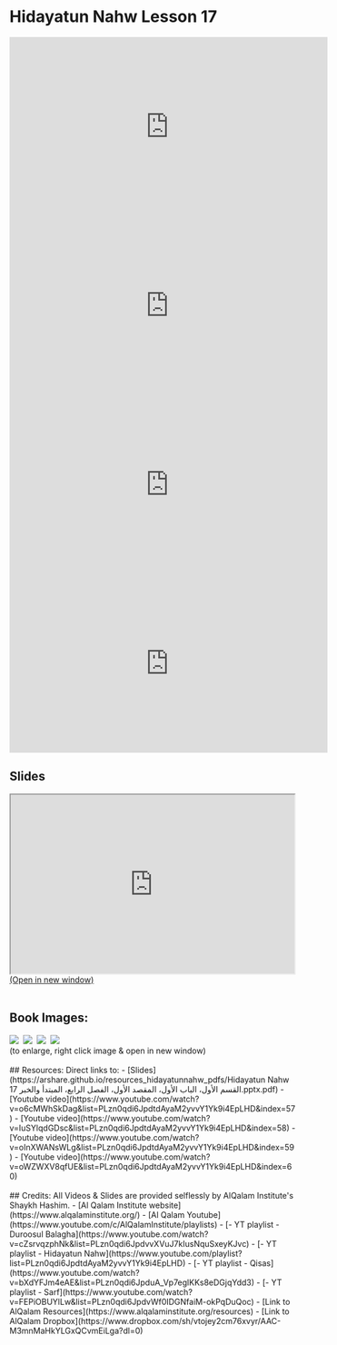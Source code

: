 # Hidayatun Nahw Lesson 17

<iframe width="560" height="315" src="https://www.youtube-nocookie.com/embed/o6cMWhSkDag?start=0" frameborder="0" allow="accelerometer; autoplay; encrypted-media; gyroscope; picture-in-picture" allowfullscreen="allowfullscreen"></iframe><BR>

<iframe width="560" height="315" src="https://www.youtube-nocookie.com/embed/IuSYlqdGDsc?start=0" frameborder="0" allow="accelerometer; autoplay; encrypted-media; gyroscope; picture-in-picture" allowfullscreen="allowfullscreen"></iframe><BR>

<iframe width="560" height="315" src="https://www.youtube-nocookie.com/embed/oInXWANsWLg?start=0" frameborder="0" allow="accelerometer; autoplay; encrypted-media; gyroscope; picture-in-picture" allowfullscreen="allowfullscreen"></iframe><BR>

<iframe width="560" height="315" src="https://www.youtube-nocookie.com/embed/oWZWXV8qfUE?start=0" frameborder="0" allow="accelerometer; autoplay; encrypted-media; gyroscope; picture-in-picture" allowfullscreen="allowfullscreen"></iframe><BR>

<h2>Slides</h2>
<div>
    <object
    data='https://arshare.github.io/resources_hidayatunnahw_pdfs/Hidayatun Nahw 17 القسم الأول، الباب الأول، المقصد الأول، الفصل الرابع، المبتدأ والخبر.pptx.pdf'
    type="application/pdf"
    width="560"
    height="315"
    >
    <iframe
        src='https://arshare.github.io/resources_hidayatunnahw_pdfs/Hidayatun Nahw 17 القسم الأول، الباب الأول، المقصد الأول، الفصل الرابع، المبتدأ والخبر.pptx.pdf'
        width="500"
        height="315"
    >
    <p>This browser does not support PDF!</p>
    </iframe>
    </object>
</div>
<A HREF='https://arshare.github.io/resources_hidayatunnahw_pdfs/Hidayatun Nahw 17 القسم الأول، الباب الأول، المقصد الأول، الفصل الرابع، المبتدأ والخبر.pptx.pdf' target=_>(Open in new window)</A>
<BR><BR>
<H2>Book Images:</H2>
<IMG SRC='https://arshare.github.io/resources_hidayatunnahw_book_images/030.png' class=bookpage style="max-width: 30%;">&nbsp;&nbsp;<IMG SRC='https://arshare.github.io/resources_hidayatunnahw_book_images/031.png' class=bookpage style="max-width: 30%;">&nbsp;&nbsp;<IMG SRC='https://arshare.github.io/resources_hidayatunnahw_book_images/032.png' class=bookpage style="max-width: 30%;">&nbsp;&nbsp;<IMG SRC='https://arshare.github.io/resources_hidayatunnahw_book_images/033.png' class=bookpage style="max-width: 30%;">&nbsp;&nbsp;<BR>(to enlarge, right click image & open in new window)<BR><BR>
## Resources:
Direct links to:
- [Slides](https://arshare.github.io/resources_hidayatunnahw_pdfs/Hidayatun Nahw 17 القسم الأول، الباب الأول، المقصد الأول، الفصل الرابع، المبتدأ والخبر.pptx.pdf)
- [Youtube video](https://www.youtube.com/watch?v=o6cMWhSkDag&list=PLzn0qdi6JpdtdAyaM2yvvY1Yk9i4EpLHD&index=57)
- [Youtube video](https://www.youtube.com/watch?v=IuSYlqdGDsc&list=PLzn0qdi6JpdtdAyaM2yvvY1Yk9i4EpLHD&index=58)
- [Youtube video](https://www.youtube.com/watch?v=oInXWANsWLg&list=PLzn0qdi6JpdtdAyaM2yvvY1Yk9i4EpLHD&index=59)
- [Youtube video](https://www.youtube.com/watch?v=oWZWXV8qfUE&list=PLzn0qdi6JpdtdAyaM2yvvY1Yk9i4EpLHD&index=60)
<BR><BR>
## Credits:
All Videos & Slides are provided selflessly by AlQalam Institute's Shaykh Hashim.
- [Al Qalam Institute website](https://www.alqalaminstitute.org/)
- [Al Qalam Youtube](https://www.youtube.com/c/AlQalamInstitute/playlists)
- [- YT playlist - Duroosul Balagha](https://www.youtube.com/watch?v=cZsrvqzphNk&list=PLzn0qdi6JpdvvXVuJ7kIusNquSxeyKJvc)
- [- YT playlist - Hidayatun Nahw](https://www.youtube.com/playlist?list=PLzn0qdi6JpdtdAyaM2yvvY1Yk9i4EpLHD)
- [- YT playlist - Qisas](https://www.youtube.com/watch?v=bXdYFJm4eAE&list=PLzn0qdi6JpduA_Vp7eglKKs8eDGjqYdd3)
- [- YT playlist - Sarf](https://www.youtube.com/watch?v=FEPiOBUYlLw&list=PLzn0qdi6JpdvWf0IDGNfaiM-okPqDuQoc)
- [Link to AlQalam Resources](https://www.alqalaminstitute.org/resources)
- [Link to AlQalam Dropbox](https://www.dropbox.com/sh/vtojey2cm76xvyr/AAC-M3mnMaHkYLGxQCvmEiLga?dl=0)
